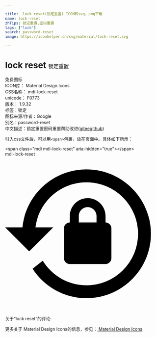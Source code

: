 ```yaml
---

title:  lock reset(锁定重置) ICON转svg、png下载
name: lock-reset
zhTips: 锁定重置,密码重置
tags: ["lock"]
search: password-reset
image: https://iconhelper.cn/svg/material/lock-reset.svg

---
```


# lock reset  <small style="font-size: 60%;font-weight: 100">锁定重置</small>


<div class="detail-page">
<p>
<span><span class="badge-success badge">免费图标</span> </span>
<br/>
<span>
ICON库：
<span class="badge-secondary badge">Material Design Icons</span> 
</span>
<br/>
<span>
CSS名称：
<span class="badge-secondary badge">mdi-lock-reset</span> 
</span>
<br/>
<span>
unicode：
<span class="badge-secondary badge">F0773</span> 
<copy-btn content='F0773' btn-title=""></copy-btn>
<copy-btn :content='String.fromCodePoint(parseInt("F0773", 16))' btn-title="复制U"></copy-btn>
</span>
<br/>
<span>
版本：
<span class="badge-secondary badge">1.9.32</span> 
</span><br/><span>标签：<span class="badge-light badge"><router-link to="/tags/lock.html">锁定</router-link></span></span>
<br/>
<span>图标来源/作者：<span class="badge-light badge">Google</span></span> 
<br/>
<span>别名：<span class="badge-light badge">password-reset</span></span><br/><span class="zh-detail">中文描述：<span class="badge-primary badge">锁定重置</span><span class="badge-primary badge">密码重置</span><span class="help-link"><span>帮助改进</span>(<a href="https://gitee.com/liuwave/icon-helper/edit/master/json/material/lock-reset.json" target="_blank" rel="noopener noreferrer">gitee</a><a href="https://github.com/liuwave/icon-helper/edit/master/json/material/lock-reset.json" target="_blank" rel="noopener noreferrer">github</a></span>)</span><br/>
</p>
</div>
<div class="alert alert-dark">
  <i class="mdi mdi-lock-reset mdi-48px"></i>
  <i class="mdi mdi-lock-reset mdi-36px"></i>
  <i class="mdi mdi-lock-reset mdi-24px"></i>
  <i class="mdi mdi-lock-reset mdi-18px"></i>
</div>
<div>
  <p>引入css文件后，可以用<code>&lt;span&gt;</code>包裹，放在页面中。具体如下所示：    
  </p>
  <div class="alert alert-primary" style="font-size: 14px">
    &lt;span class="mdi mdi-lock-reset" aria-hidden="true"&gt;&lt;/span&gt;
    <copy-btn content='<span class="mdi mdi-lock-reset" aria-hidden="true"></span>'></copy-btn>
  </div>
  <div class="alert alert-secondary">
    <i class="mdi mdi-lock-reset"
    style="font-size: 24px"
    aria-hidden="true"></i> mdi-lock-reset
    <copy-btn content="mdi-lock-reset" btn-title="复制图标名称"></copy-btn>
  </div>
</div>
<div id="svg" class="svg-wrap">
<svg xmlns="http://www.w3.org/2000/svg" viewBox="0 0 24 24"><path d="M12.63,2C18.16,2 22.64,6.5 22.64,12C22.64,17.5 18.16,22 12.63,22C9.12,22 6.05,20.18 4.26,17.43L5.84,16.18C7.25,18.47 9.76,20 12.64,20A8,8 0 0,0 20.64,12A8,8 0 0,0 12.64,4C8.56,4 5.2,7.06 4.71,11H7.47L3.73,14.73L0,11H2.69C3.19,5.95 7.45,2 12.63,2M15.59,10.24C16.09,10.25 16.5,10.65 16.5,11.16V15.77C16.5,16.27 16.09,16.69 15.58,16.69H10.05C9.54,16.69 9.13,16.27 9.13,15.77V11.16C9.13,10.65 9.54,10.25 10.04,10.24V9.23C10.04,7.7 11.29,6.46 12.81,6.46C14.34,6.46 15.59,7.7 15.59,9.23V10.24M12.81,7.86C12.06,7.86 11.44,8.47 11.44,9.23V10.24H14.19V9.23C14.19,8.47 13.57,7.86 12.81,7.86Z" /></svg>
</div>
<detail full-name='mdi-lock-reset'></detail>
<div>
<p>关于“lock reset”的评论:</p>
</div>
<Vssue title="关于“lock reset”的评论" ></Vssue>    
<div><p>更多关于 Material Design Icons的信息，参见：<a target="_blank" href="https://iconhelper.cn/material.html"> Material Design Icons</a>
</p></div>
